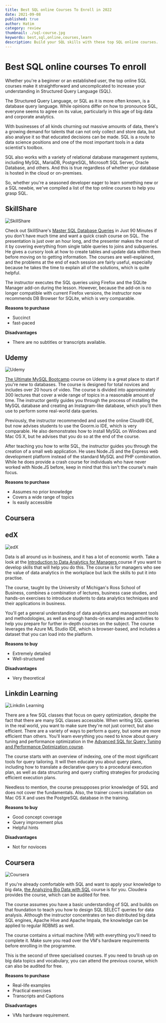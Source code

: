 ```yaml
---
title: Best SQL online Courses To Enroll in 2022
date: 2021-09-08
published: true
author: Hatim
category: review
thumbnail: ./sql-course.jpg
keywords: best,sql,online,courses,learn
description: Build your SQL skills with these top SQL online courses.
---
```


# Best SQL online courses To enroll 

Whether you're a beginner or an established user, the top online SQL courses make it straightforward and uncomplicated to increase your understanding in Structured Query Language (SQL).

The Structured Query Language, or SQL as it is more often known, is a database query language. While opinions differ on how to pronounce SQL, everyone seems to agree on its value, particularly in this age of big data and corporate analytics.

With businesses of all kinds churning out massive amounts of data, there's a growing demand for talents that can not only collect and store data, but also analyse it so that educated decisions can be made. SQL is a route to data science positions and one of the most important tools in a data scientist's toolbox.

SQL also works with a variety of relational database management systems, including MySQL, MariaDB, PostgreSQL, Microsoft SQL Server, Oracle Database, and others. And this is true regardless of whether your database is hosted in the cloud or on-premises.

So, whether you're a seasoned developer eager to learn something new or a SQL newbie, we've compiled a list of the top online courses to help you grasp SQL.

## SkillShare

![SkillShare](./skillshare.webp)

Check out SkillShare's [Master SQL Database Queries](https://www.skillshare.com/classes/SQL-Master-SQL-Database-Queries-in-Just-90-Mins/1192226128) in Just 90 Minutes if you don't have much time and want a quick crash course on SQL. The presentation is just over an hour long, and the presenter makes the most of it by covering everything from single table queries to joins and subqueries. He gives a cursory look at how to create tables and update data within them before moving on to getting information. The courses are well-explained, and the problems at the end of each session are fairly useful, especially because he takes the time to explain all of the solutions, which is quite helpful.

The instructor executes the SQL queries using Firefox and the SQLite Manager add-on during the lesson. However, because the add-on is no longer compatible with current Firefox versions, the instructor now recommends DB Browser for SQLite, which is very comparable.

**Reasons to purchase**

- Succinct
- fast-paced

**Disadvantages**

- There are no subtitles or transcripts available.

## Udemy

![Udemy](./udemy.webp)

[The Ultimate MySQL Bootcamp](https://ekaro.in/enkr20220718s13184861) course on Udemy is a great place to start if you're new to databases. The course is designed for total novices and includes over 20 hours of video. The course is divided into approximately 300 lectures that cover a wide range of topics in a reasonable amount of time. The instructor gently guides you through the process of installing the MySQL database and creating an Instagram-like database, which you'll then use to perform some real-world data queries.

Previously, the instructor recommended and used the online Cloud9 IDE, but now advises students to use the Goorm.io IDE, which is very comparable. He also demonstrates how to install MySQL on Windows and Mac OS X, but he advises that you do so at the end of the course.

After teaching you how to write SQL, the instructor guides you through the creation of a small web application. He uses Node.JS and the Express web development platform instead of the standard MySQL and PHP combination. While he does provide a crash course for individuals who have never worked with Node.JS before, keep in mind that this isn't the course's main focus.

**Reasons to purchase**

- Assumes no prior knowledge
- Covers a wide range of topics
- Is easily accessible

## Coursera

## edX

![edX](./edx.webp)

Data is all around us in business, and it has a lot of economic worth.
Take a look at the [Introduction to Data Analytics for Managers ](https://www.edx.org/course/introduction-to-data-analytics-for-managers)course if you want to develop skills that will help you do this.
The course is for managers who see the value of data analytics in the workplace but lack the skills to put it into practise.

The course, taught by the University of Michigan's Ross School of Business, combines a combination of lectures, business case studies, and hands-on exercises to introduce students to data analytics techniques and their applications in business.

You'll get a general understanding of data analytics and management tools and methodologies, as well as enough hands-on examples and activities to help you prepare for further in-depth courses on the subject. The course leverages the Azure ML Studio IDE, which is browser-based, and includes a dataset that you can load into the platform.

**Reasons to buy**

- Extremely detailed
- Well-structured

**Disadvantages**

- Very theoretical

## Linkdin Learning

![Linkdin Learning](./linkdin.webp)

There are a few SQL classes that focus on query optimization, despite the fact that there are many SQL classes accessible. When writing SQL queries in the real world, you want to make sure they're not just correct, but also efficient. There are a variety of ways to perform a query, but some are more efficient than others. You'll learn everything you need to know about query tuning and performance optimization in the [Advanced SQL for Query Tuning and Performance Optimization course](https://www.linkedin.com/learning/advanced-sql-for-query-tuning-and-performance-optimization).

The course starts with an overview of indexing, one of the most significant tools for query tailoring. It will then educate you about query plans, including how to translate a declarative query to a procedural execution plan, as well as data structuring and query crafting strategies for producing efficient execution plans.

Needless to mention, the course presupposes prior knowledge of SQL and does not cover the fundamentals.
Also, the trainer covers installation on Mac OS X and uses the PostgreSQL database in the training.

**Reasons to buy**

- Good concept coverage
- Query improvement plus
- Helpful hints

**Disadvantages**

- Not for novioces

## Coursera

![Coursera](coursera.webp)

If you're already comfortable with SQL and want to apply your knowledge to big data, [the Analyzing Big Data with SQL](https://www.coursera.org/specializations/cloudera-big-data-analysis-sql) course is for you. Cloudera provides the course, which can be audited for free.

The course assumes you have a basic understanding of SQL and builds on that foundation to teach you how to design SQL SELECT queries for data analysis. Although the instructor concentrates on two distributed big data SQL engines, Apache Hive and Apache Impala, the knowledge can be applied to regular RDBMS as well.

The course contains a virtual machine (VM) with everything you'll need to complete it. Make sure you read over the VM's hardware requirements before enrolling in the programme.

This is the second of three specialised courses.
If you need to brush up on big data topics and vocabulary, you can attend the previous course, which can also be audited for free.

**Reasons to purchase**

- Real-life examples
- Practical exercises
- Transcripts and Captions

**Disadvantages**

- VMs hardware requirement.
